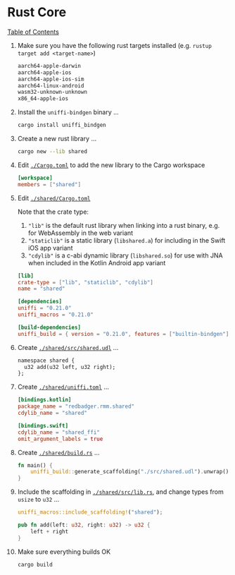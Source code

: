 # Rust Core

[Table of Contents](./new-project.md)

1. Make sure you have the following rust targets installed (e.g. `rustup target add <target-name>`)

   ```txt
   aarch64-apple-darwin
   aarch64-apple-ios
   aarch64-apple-ios-sim
   aarch64-linux-android
   wasm32-unknown-unknown
   x86_64-apple-ios
   ```

1. Install the `uniffi-bindgen` binary ...

   ```sh
   cargo install uniffi_bindgen
   ```

1. Create a new rust library ...

   ```sh
   cargo new --lib shared
   ```

1. Edit [`./Cargo.toml`](../Cargo.toml) to add the new library to the Cargo workspace

   ```toml
   [workspace]
   members = ["shared"]
   ```

1. Edit [`./shared/Cargo.toml`](../shared/Cargo.toml)

   Note that the crate type:

   1. `"lib"` is the default rust library when linking into a rust binary, e.g. for WebAssembly in the web variant
   1. `"staticlib"` is a static library (`libshared.a`) for including in the Swift iOS app variant
   1. `"cdylib"` is a c-abi dynamic library (`libshared.so`) for use with JNA when included in the Kotlin Android app variant

   ```toml
   [lib]
   crate-type = ["lib", "staticlib", "cdylib"]
   name = "shared"

   [dependencies]
   uniffi = "0.21.0"
   uniffi_macros = "0.21.0"

   [build-dependencies]
   uniffi_build = { version = "0.21.0", features = ["builtin-bindgen"] }
   ```

1. Create [`./shared/src/shared.udl`](../shared/src/shared.udl) ...

   ```txt
   namespace shared {
     u32 add(u32 left, u32 right);
   };
   ```

1. Create [`./shared/uniffi.toml`](../shared/uniffi.toml) ...

   ```toml
   [bindings.kotlin]
   package_name = "redbadger.rmm.shared"
   cdylib_name = "shared"

   [bindings.swift]
   cdylib_name = "shared_ffi"
   omit_argument_labels = true
   ```

1. Create [`./shared/build.rs`](../shared/build.rs) ...

   ```rust
   fn main() {
       uniffi_build::generate_scaffolding("./src/shared.udl").unwrap();
   }
   ```

1. Include the scaffolding in [`./shared/src/lib.rs`](../shared/src/lib.rs), and change types from `usize` to `u32` ...

   ```rust
   uniffi_macros::include_scaffolding!("shared");

   pub fn add(left: u32, right: u32) -> u32 {
       left + right
   }
   ```

1. Make sure everything builds OK

   ```sh
   cargo build
   ```
